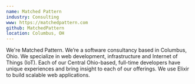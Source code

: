 ```yaml
---
name: Matched Pattern
industry: Consulting
www: https://matchedpattern.com
github: MatchedPattern
location: Columbus, OH
---
```

We're Matched Pattern. We’re a software consultancy based in Columbus, Ohio. We specialize in web development, infrastructure and Internet of Things (IoT). Each of our Central Ohio-based, full-time developers have unique experiences and bring insight to each of our offerings. We use Elixir to build scalable web applications.
